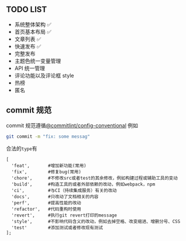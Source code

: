 ## TODO LIST

- 系统整体架构 ✅
- 首页基本布局 ✅
- 文章列表 ✅
- 快速发布 ✅
- 完整发布
- 主题色统一变量管理
- API 统一管理
- 评论功能以及评论框 style
- 热榜
- 匿名

## commit 规范

commit 规范遵循[@commitlint/config-conventional](https://github.com/conventional-changelog/commitlint/tree/master/%40commitlint/config-conventional)
例如

```bash
git commit -m "fix: some messag"
```

合法的`type`有

```
[
  'feat',       #增加新功能(常用)
  'fix',        #修复bug(常用)
  'chore',      #不修改src或者test的其余修改，例如构建过程或辅助工具的变动
  'build',      #构造工具的或者外部依赖的改动，例如webpack，npm
  'ci',         #与CI（持续集成服务）有关的改动
  'docs',       #只改动了文档相关的内容
  'perf',       #提高性能的改动
  'refactor',   #代码重构时使用
  'revert',     #执行git revert打印的message
  'style',      #不影响代码含义的改动，例如去掉空格、改变缩进、增删分号、CSS
  'test'        #添加测试或者修改现有测试
];
```
